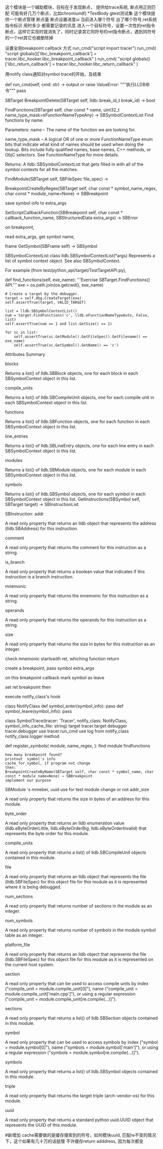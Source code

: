 
这个模块是一个辅助模块，目标在于发现断点， 提供给trace系统, 断点用正则匹配
可能有好几万个断点，比如chromium的.*TestBody gtest测试集
这个模块提供一个断点管理
断点量
断点设置进度ui
当前进入哪个符号
出了哪个符号,ret系统指令标识
用时多少
都需要记录的讯息
进入一个目标符号，设置一次性的ret指令断点，这样它实现时就消失了，同时记录其它同符号的ret指令断点，遇到同符号的一个ret其它也被删除掉



设置全局breakpoint callback 方式
run_cmd("script import tracer")
run_cmd(
    "script globals()['libc_breakpoint_callback'] = tracer.libc_hooker.libc_breakpoint_callback"
)
run_cmd(
    "script globals()['libc_return_callback'] = tracer.libc_hooker.libc_return_callback"
)

用notify class通知对symbol trace的开始，及结束


def run_cmd(self, cmd: str) -> output or raise ValueError:
"""执行LLDB命令"""
    pass


SBTarget 
BreakpointDelete(SBTarget self, lldb::break_id_t break_id) → bool

FindFunctions(SBTarget self, char const * name, uint32_t name_type_mask=eFunctionNameTypeAny) → SBSymbolContextList
Find functions by name.

Parameters:
name – The name of the function we are looking for.

name_type_mask – A logical OR of one or more FunctionNameType enum bits that indicate what kind of names should be used when doing the lookup. Bits include fully qualified names, base names, C++ methods, or ObjC selectors. See FunctionNameType for more details.

Returns:
A lldb::SBSymbolContextList that gets filled in with all of the symbol contexts for all the matches.


FindModule(SBTarget self, SBFileSpec file_spec) → 


BreakpointCreateByRegex(SBTarget self, char const * symbol_name_regex, char const * module_name=None) → SBBreakpoint

save symbol info to extra_args

SetScriptCallbackFunction(SBBreakpoint self, char const * callback_function_name, SBStructuredData extra_args) → SBError

on breakpoint,  

read extra_args, get symbol name, 

frame GetSymbol(SBFrame self) → SBSymbol

SBSymbolContextList
class lldb.SBSymbolContextList(*args)
Represents a list of symbol context object. See also SBSymbolContext.

For example (from test/python_api/target/TestTargetAPI.py),

def find_functions(self, exe_name):
    '''Exercise SBTarget.FindFunctions() API.'''
    exe = os.path.join(os.getcwd(), exe_name)

    # Create a target by the debugger.
    target = self.dbg.CreateTarget(exe)
    self.assertTrue(target, VALID_TARGET)

    list = lldb.SBSymbolContextList()
    num = target.FindFunctions('c', lldb.eFunctionNameTypeAuto, False, list)
    self.assertTrue(num == 1 and list.GetSize() == 1)

    for sc in list:
        self.assertTrue(sc.GetModule().GetFileSpec().GetFilename() == exe_name)
        self.assertTrue(sc.GetSymbol().GetName() == 'c')
Attributes Summary

blocks

Returns a list() of lldb.SBBlock objects, one for each block in each SBSymbolContext object in this list.

compile_units

Returns a list() of lldb.SBCompileUnit objects, one for each compile unit in each SBSymbolContext object in this list.

functions

Returns a list() of lldb.SBFunction objects, one for each function in each SBSymbolContext object in this list.

line_entries

Returns a list() of lldb.SBLineEntry objects, one for each line entry in each SBSymbolContext object in this list.

modules

Returns a list() of lldb.SBModule objects, one for each module in each SBSymbolContext object in this list.

symbols

Returns a list() of lldb.SBSymbol objects, one for each symbol in each SBSymbolContext object in this list.
GetInstructions(SBSymbol self, SBTarget target) → SBInstructionList


SBInstruction:
addr

A read only property that returns an lldb object that represents the address (lldb.SBAddress) for this instruction.

comment

A read only property that returns the comment for this instruction as a string.

is_branch

A read only property that returns a boolean value that indicates if this instruction is a branch instruction.

mnemonic

A read only property that returns the mnemonic for this instruction as a string.

operands

A read only property that returns the operands for this instruction as a string.

size

A read only property that returns the size in bytes for this instruction as an integer.

check mnemonic startswith ret, whiching function return

create a breakpoint,   pass symbol extra_args

on this breakpoint callback 
mark symbol as leave

set ret breakpoint  then 

execute notify_class's hook

class NotifyClass
    def symbol_enter(symbol_info):
        pass
    def symbol_leave(symbol_info):
        pass

class 
SymbolTrace(tracer: 'Tracer', notify_class: NotifyClass, symbol_info_cache_file: string)
    target tracer.target
    debugger tracer.debugger
    use tracer.run_cmd
    use log from notify_class
    notify_class.logger
method

def register_symbols(
module,
name_regex, 
):
    find module
    findfunctions

    how many breakpoint found?
    printout  symbol's info
    cache_for_symbol, if program not change
    then:
    BreakpointCreateByName(SBTarget self, char const * symbol_name, char const * module_name=None) → SBBreakpoint
    implement our purpose


SBModule 's mmeber, uuid use for test module change or not 
addr_size

A read only property that returns the size in bytes of an address for this module.

byte_order

A read only property that returns an lldb enumeration value (lldb.eByteOrderLittle, lldb.eByteOrderBig, lldb.eByteOrderInvalid) that represents the byte order for this module.

compile_units

A read only property that returns a list() of lldb.SBCompileUnit objects contained in this module.

file

A read only property that returns an lldb object that represents the file (lldb.SBFileSpec) for this object file for this module as it is represented where it is being debugged.

num_sections

A read only property that returns number of sections in the module as an integer.

num_symbols

A read only property that returns number of symbols in the module symbol table as an integer.

platform_file

A read only property that returns an lldb object that represents the file (lldb.SBFileSpec) for this object file for this module as it is represented on the current host system.

section

A read only property that can be used to access compile units by index ("compile_unit = module.compile_unit[0]"), name ("compile_unit = module.compile_unit['main.cpp']"), or using a regular expression ("compile_unit = module.compile_unit[re.compile(...)]").

sections

A read only property that returns a list() of lldb.SBSection objects contained in this module.

symbol

A read only property that can be used to access symbols by index ("symbol = module.symbol[0]"), name ("symbols = module.symbol['main']"), or using a regular expression ("symbols = module.symbol[re.compile(...)]").

symbols

A read only property that returns a list() of lldb.SBSymbol objects contained in this module.

triple

A read only property that returns the target triple (arch-vendor-os) for this module.

uuid

A read only property that returns a standard python uuid.UUID object that represents the UUID of this module.


#新增加
cache需要做的是缓存搜索到的符号，如何模块uuid, 匹配re不变的情况下，这个如果有几十万的话挺慢
不许缓存return adddress, 因为每次都变